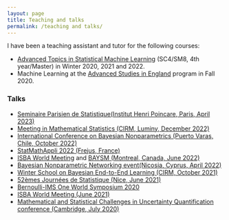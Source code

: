 ```yaml
---
layout: page
title: Teaching and talks
permalink: /teaching and talks/
---
```


I have been a teaching assistant and tutor for the following courses:
 
 - [Advanced Topics in Statistical Machine Learning](https://www.stats.ox.ac.uk/student-resources/msc-in-statistical-science/) (SC4/SM8, 4th year/Master) in Winter 2020, 2021 and 2022.
 - Machine Learning at the [Advanced Studies in England](https://www.studyabroadbath.org/) program in Fall 2020.

### Talks
- [Seminaire Parisien de Statistique(Institut Henri Poincare, Paris, April 2023)](https://sites.google.com/site/semstats/home)
- [Meeting in Mathematical Statistics (CIRM, Luminy, December 2022)](https://conferences.cirm-math.fr/2908.html)
- [International Conference on Bayesian Nonparametrics (Puerto Varas, Chile, October
2022)](https://midas.mat.uc.cl/bnp13/)
- [StatMathAppli 2022 (Frejus, France)](https://statmathappli.mathnum.inrae.fr/fr/accueil)
- [ISBA World Meeting](https://isbawebmaster.github.io/ISBA2022/) and [BAYSM (Montreal, Canada, June 2022)](https://events.stat.uconn.edu/BAYSM2022/) 
- [Bayesian Nonparametric Networking event(Nicosia, Cyprus, April 2022)](https://cyprusconferences.org/bnp2022/)
- [Winter School on Bayesian End-to-End Learning (CIRM, October 2021)](https://bayesatcirm.github.io/)
- [52èmes Journées de Statistique (Nice, June 2021)](https://jds2021.sciencesconf.org/)
- [Bernoulli-IMS One World Symposium 2020](https://www.worldsymposium2020.org/)
- [ISBA World Meeting (June 2021)](https://bayesian.org/isba2020-home/)
- [Mathematical and Statistical Challenges in Uncertainty Quantification conference (Cambridge, July 2020)](http://www.statslab.cam.ac.uk/~nickl/Site/ercconf19.html)

<!-- ### Posters

- [Network Science (NetSci) 2020 conference (Roma, September 2020)](https://netsci2020.netscisociety.net/)
- [Mathematical Methods of Modern Statistics conference (CIRM, June 2020)](https://conferences.cirm-math.fr/2146.html)


 -->
